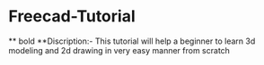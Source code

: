 # Freecad-Tutorial
** bold **Discription:- 
This tutorial will help a beginner to learn 3d modeling and 2d drawing in very easy manner from scratch 

